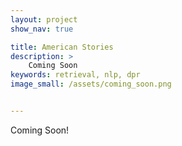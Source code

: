 ```yaml
---
layout: project
show_nav: true

title: American Stories
description: >
    Coming Soon
keywords: retrieval, nlp, dpr
image_small: /assets/coming_soon.png


---
```


Coming Soon!